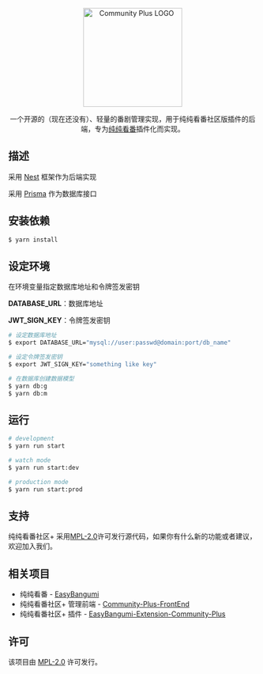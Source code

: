 <p align="center">
  <a href="https://github.com/easybangumiorg/Community-Plus" target="blank"><img src="https://easybangumi.org/icons/FAVICON-RAW.png" width="200" alt="Community Plus LOGO" /></a>
</p>

<p align="center">一个开源的（现在还没有）、轻量的番剧管理实现，用于纯纯看番社区版插件的后端，专为<a href="https://github.com/easybangumiorg/EasyBangumi" target="blank">纯纯看番</a>插件化而实现。</p>

## 描述

采用 [Nest](https://nestjs.com/) 框架作为后端实现

采用 [Prisma](https://www.prisma.io/) 作为数据库接口

## 安装依赖

```bash
$ yarn install
```

## 设定环境

在环境变量指定数据库地址和令牌签发密钥

**DATABASE_URL**：数据库地址

**JWT_SIGN_KEY**：令牌签发密钥

```bash
# 设定数据库地址
$ export DATABASE_URL="mysql://user:passwd@domain:port/db_name"

# 设定令牌签发密钥
$ export JWT_SIGN_KEY="something like key"

# 在数据库创建数据模型
$ yarn db:g
$ yarn db:m
```

## 运行

```bash
# development
$ yarn run start

# watch mode
$ yarn run start:dev

# production mode
$ yarn run start:prod
```

## 支持

纯纯看番社区+ 采用[MPL-2.0](LICENSE)许可发行源代码，如果你有什么新的功能或者建议，欢迎加入我们。

## 相关项目

- 纯纯看番 - [EasyBangumi](https://github.com/easybangumiorg/EasyBangumi)
- 纯纯看番社区+ 管理前端 - [Community-Plus-FrontEnd](https://github.com/easybangumiorg/Community-Plus-FrontEnd)
- 纯纯看番社区+ 插件 - [EasyBangumi-Extension-Community-Plus](https://github.com/easybangumiorg/EasyBangumi-Extension-Community-Plus)

## 许可

该项目由 [MPL-2.0](LICENSE) 许可发行。
